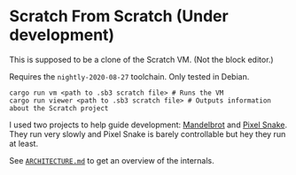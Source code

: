 # Scratch From Scratch (Under development)

This is supposed to be a clone of the Scratch VM. (Not the block editor.)

Requires the `nightly-2020-08-27` toolchain. Only tested in Debian.

```
cargo run vm <path to .sb3 scratch file> # Runs the VM
cargo run viewer <path to .sb3 scratch file> # Outputs information about the Scratch project
```

I used two projects to help guide development: [Mandelbrot](https://scratch.mit.edu/projects/182788/editor/) and [Pixel Snake](https://scratch.mit.edu/projects/72303326/editor/). They run very slowly and Pixel Snake is barely controllable but hey they run at least.

See [`ARCHITECTURE.md`](ARCHITECTURE.md) to get an overview of the internals.